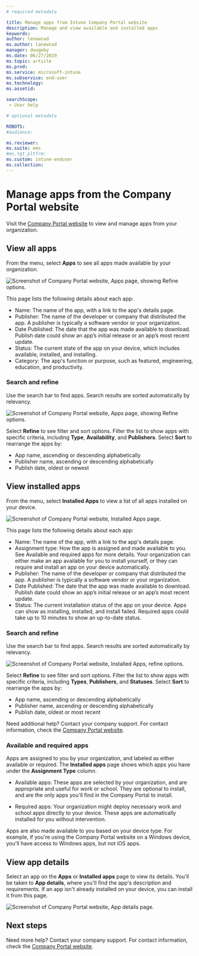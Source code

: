 ```yaml
---
# required metadata

title: Manage apps from Intune Company Portal website  
description: Manage and view available and installed apps  
keywords:
author: lenewsad
ms.author: lanewsad
manager: dougeby
ms.date: 06/27/2019
ms.topic: article
ms.prod:
ms.service: microsoft-intune
ms.subservice: end-user
ms.technology:
ms.assetid:

searchScope:
 - User help

# optional metadata

ROBOTS:  
#audience:

ms.reviewer: 
ms.suite: ems
#ms.tgt_pltfrm:
ms.custom: intune-enduser
ms.collection: 
---
```


# Manage apps from the Company Portal website 
Visit the [Company Portal website](https://portal.manage.microsoft.com) to view and manage apps from your organization. 

## View all apps  
From the menu, select **Apps** to see all apps made available by your organization. 

   ![Screenshot of Company Portal website, Apps page, showing Refine options.](./media/intune-view-apps-1907.png)  

This page lists the following details about each app:  

* Name: The name of the app, with a link to the app's details page.
* Publisher: The name of the developer or company that distributed the app. A publisher is typically a software vendor or your organization.  
* Date Published: The date that the app was made available to download. Publish date could show an app’s initial release or an app’s most recent update.
* Status: The current state of the app on your device, which includes available, installed, and installing. 
* Category: The app's function or purpose, such as featured, engineering, education, and productivity.  

### Search and refine   

Use the search bar to find apps. Search results are sorted automatically by relevancy.  

   ![Screenshot of Company Portal website, Apps page, showing Refine options.](./media/intune-refine-all-apps-1907.png)  

Select **Refine** to see filter and sort options. Filter the list to show apps with specific criteria, including **Type**, **Availability**, and **Publishers**. Select **Sort** to rearrange the apps by:

* App name, ascending or descending alphabetically 
* Publisher name, ascending or descending alphabetically 
* Publish date, oldest or newest  

## View installed apps  
From the menu, select **Installed Apps** to view a list of all apps installed on your device.  

   ![Screenshot of Company Portal website, Installed Apps page.](./media/intune-installed-apps-1907.png)  


This page lists the following details about each app:  

* Name: The name of the app, with a link to the app's details page.
* Assignment type: How the app is assigned and made available to you. See Available and required apps for more details. Your organization can either make an app available for you to install yourself, or they can require and install an app on your device automatically.  
* Publisher: The name of the developer or company that distributed the app. A publisher is typically a software vendor or your organization.  
* Date Published: The date that the app was made available to download. Publish date could show an app’s initial release or an app’s most recent update.
* Status: The current installation status of the app on your device. Apps can show as installing, installed, and install failed. Required apps could take up to 10 minutes to show an up-to-date status.  

### Search and refine  

Use the search bar to find apps. Search results are sorted automatically by relevancy.  

   ![Screenshot of Company Portal website, Installed Apps, refine options.](./media/intune-installed-refine-1907.png)  

Select **Refine** to see filter and sort options. Filter the list to show apps with specific criteria, including **Types**, **Publishers**, and **Statuses**. Select **Sort** to rearrange the apps by:

* App name, ascending or descending alphabetically  
* Publisher name, ascending or descending alphabetically  
* Publish date, oldest or most recent  

Need additional help? Contact your company support. For contact information, check the [Company Portal website](https://go.microsoft.com/fwlink/?linkid=2010980).  

### Available and required apps
Apps are assigned to you by your organization, and labeled as either available or required. The **Installed apps** page shows which apps you have under the **Assignment Type** column. 


* Available apps: These apps are selected by your organization, and are appropriate and useful for work or school. They are optional to install, and are the only apps you'll find in the Company Portal to install. 

* Required apps: Your organization might deploy necessary work and school apps directly to your device. These apps are automatically installed for you without intervention. 

Apps are also made available to you based on your device type. For example, if you're using the Company Portal website on a Windows device, you'll have access to Windows apps, but not iOS apps.  

## View app details  
Select an app on the **Apps** or **Installed apps** page to view its details. You'll be taken to **App details**, where you'll find the app's description and requirements. If an app isn't already installed on your device, you can install it from this page. 


   ![Screenshot of Company Portal website, App details page.](./media/intune-app-details-1907.png)  

## Next steps
Need more help? Contact your company support. For contact information, check the [Company Portal website](https://go.microsoft.com/fwlink/?linkid=2010980).  
